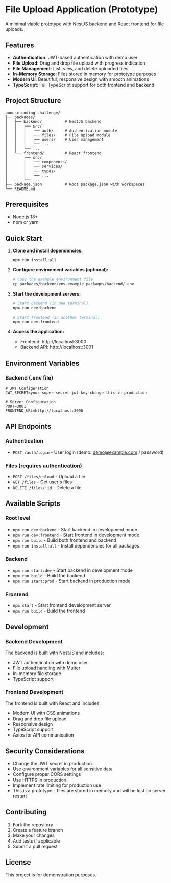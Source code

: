 # File Upload Application (Prototype)

A minimal viable prototype with NestJS backend and React frontend for file uploads.

## Features

- **Authentication**: JWT-based authentication with demo user
- **File Upload**: Drag and drop file upload with progress indication
- **File Management**: List, view, and delete uploaded files
- **In-Memory Storage**: Files stored in memory for prototype purposes
- **Modern UI**: Beautiful, responsive design with smooth animations
- **TypeScript**: Full TypeScript support for both frontend and backend

## Project Structure

```
bonusx-coding-challenge/
├── packages/
│   ├── backend/          # NestJS backend
│   │   ├── src/
│   │   │   ├── auth/     # Authentication module
│   │   │   ├── files/    # File upload module
│   │   │   ├── users/    # User management
│   │   │   └── ...
│   │   └── ...
│   └── frontend/         # React frontend
│       ├── src/
│       │   ├── components/
│       │   ├── services/
│       │   ├── types/
│       │   └── ...
│       └── ...
├── package.json          # Root package.json with workspaces
└── README.md
```

## Prerequisites

- Node.js 18+ 
- npm or yarn

## Quick Start

1. **Clone and install dependencies:**
   ```bash
   npm run install:all
   ```

2. **Configure environment variables (optional):**
   ```bash
   # Copy the example environment file
   cp packages/backend/env.example packages/backend/.env
   ```

3. **Start the development servers:**
   ```bash
   # Start backend (in one terminal)
   npm run dev:backend
   
   # Start frontend (in another terminal)
   npm run dev:frontend
   ```

4. **Access the application:**
   - Frontend: http://localhost:3000
   - Backend API: http://localhost:3001

## Environment Variables

### Backend (.env file)

```env
# JWT Configuration
JWT_SECRET=your-super-secret-jwt-key-change-this-in-production

# Server Configuration
PORT=3001
FRONTEND_URL=http://localhost:3000
```

## API Endpoints

### Authentication
- `POST /auth/login` - User login (demo: demo@example.com / password)

### Files (requires authentication)
- `POST /files/upload` - Upload a file
- `GET /files` - Get user's files
- `DELETE /files/:id` - Delete a file

## Available Scripts

### Root level
- `npm run dev:backend` - Start backend in development mode
- `npm run dev:frontend` - Start frontend in development mode
- `npm run build` - Build both frontend and backend
- `npm run install:all` - Install dependencies for all packages

### Backend
- `npm run start:dev` - Start backend in development mode
- `npm run build` - Build the backend
- `npm run start:prod` - Start backend in production mode

### Frontend
- `npm start` - Start frontend development server
- `npm run build` - Build the frontend



## Development

### Backend Development
The backend is built with NestJS and includes:
- JWT authentication with demo user
- File upload handling with Multer
- In-memory file storage
- TypeScript support

### Frontend Development
The frontend is built with React and includes:
- Modern UI with CSS animations
- Drag and drop file upload
- Responsive design
- TypeScript support
- Axios for API communication



## Security Considerations

- Change the JWT secret in production
- Use environment variables for all sensitive data
- Configure proper CORS settings
- Use HTTPS in production
- Implement rate limiting for production use
- This is a prototype - files are stored in memory and will be lost on server restart

## Contributing

1. Fork the repository
2. Create a feature branch
3. Make your changes
4. Add tests if applicable
5. Submit a pull request

## License

This project is for demonstration purposes. 